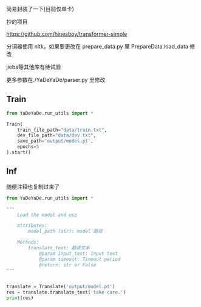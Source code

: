 简易封装了一下(目前仅单卡)

抄的项目

https://github.com/hinesboy/transformer-simple


分词器使用 nltk，如果要更改在 prepare_data.py 里 PrepareData.load_data 修改

jieba等其他库有待试验


更多参数在./YaDeYaDe/parser.py 里修改

## Train

```python
from YaDeYaDe.run_utils import *

Train(
	train_file_path="data/train.txt", 
	dev_file_path="data/dev.txt",
	save_path='output/model.pt',
	epochs=5
).start()
```


## Inf

随便注释也复制过来了

```python
from YaDeYaDe.run_utils import *

"""
    Load the model and use

    Attributes:
        model_path (str): model 路径

    Methods:
        translate_text: 翻译文本
            @param input_text: Input text
            @param timeout: Timeout period
            @return: str or False
"""


translate = Translate('output/model.pt')
res = translate.translate_text('take care.')
print(res)
```
